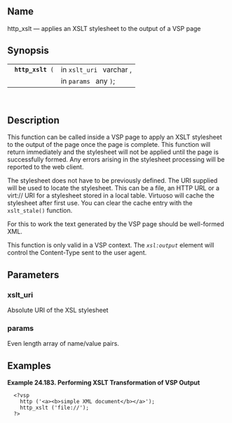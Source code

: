 <div>

<div>

</div>

<div>

## Name

http_xslt — applies an XSLT stylesheet to the output of a VSP page

</div>

<div>

## Synopsis

<div>

|                        |                          |
|------------------------|--------------------------|
| ` `**`http_xslt`**` (` | in `xslt_uri ` varchar , |
|                        | in `params ` any `)`;    |

<div>

 

</div>

</div>

</div>

<div>

## Description

This function can be called inside a VSP page to apply an XSLT
stylesheet to the output of the page once the page is complete. This
function will return immediately and the stylesheet will not be applied
until the page is successfully formed. Any errors arising in the
stylesheet processing will be reported to the web client.

The stylesheet does not have to be previously defined. The URI supplied
will be used to locate the stylesheet. This can be a file, an HTTP URL
or a virt:// URI for a stylesheet stored in a local table. Virtuoso will
cache the stylesheet after first use. You can clear the cache entry with
the `xslt_stale()` function.

For this to work the text generated by the VSP page should be
well-formed XML.

This function is only valid in a VSP context. The *`xsl:output`* element
will control the Content-Type sent to the user agent.

</div>

<div>

## Parameters

<div>

### xslt_uri

Absolute URI of the XSL stylesheet

</div>

<div>

### params

Even length array of name/value pairs.

</div>

</div>

<div>

## Examples

<div>

**Example 24.183. Performing XSLT Transformation of VSP Output**

<div>

``` programlisting
  <?vsp
    http ('<a><b>simple XML document</b></a>');
    http_xslt ('file://');
  ?>
  
```

</div>

</div>

  

</div>

</div>
